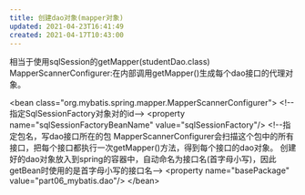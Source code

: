 ```yaml
---
title: 创建dao对象(mapper对象)
updated: 2021-04-23T16:41:49
created: 2021-04-17T10:43:00
---
```


相当于使用sqlSession的getMapper(studentDao.class)
MapperScannerConfigurer:在内部调用getMapper()生成每个dao接口的代理对象。

\<bean class="org.mybatis.spring.mapper.MapperScannerConfigurer"\>
\<!--指定SqlSessionFactory对象对的id--\>
\<property name="sqlSessionFactoryBeanName" value="sqlSessionFactory"/\>
\<!--指定包名，写dao接口所在的包
MapperScannerConfigurer会扫描这个包中的所有接口，把每个接口都执行一次getMapper()方法，得到每个接口的dao对象。
创建好的dao对象放入到spring的容器中，自动命名为接口名(首字母小写)，因此getBean时使用的是首字母小写的接口名--\>
\<property name="basePackage" value="part06_mybatis.dao"/\>
\</bean\>

